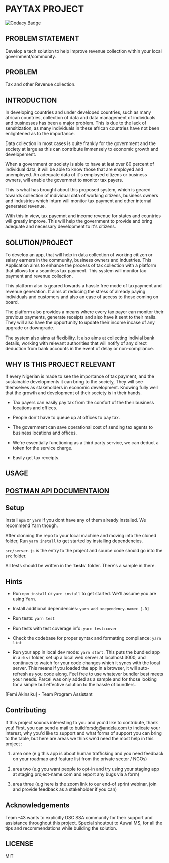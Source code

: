 # PAYTAX  PROJECT

[![Codacy Badge](https://api.codacy.com/project/badge/Grade/21fe87768d424c2e85b089afea2f2084)](https://app.codacy.com/gh/BuildForSDG/PayTax-app?utm_source=github.com&utm_medium=referral&utm_content=BuildForSDG/PayTax-app&utm_campaign=Badge_Grade_Settings)

##  PROBLEM STATEMENT

Develop a tech solution to help improve revenue collection within your local government/community.

## PROBLEM

Tax and other Revenue collection.

## INTRODUCTION

In developing countries and under developed countries, such as many african countries, collection of data and data management of individuals and businesses has been a major problem. This is due to the lack of sensitization, as many individuals in these african countries have not been enlightened as to the importance.

Data collection in most cases is quite frankly for the government and the society at large as this can contribute immensely to economic growth and developement.

When a government or society is able to have at leat over 80 percent of individual data, it will be able to know those that are employed and unemployed. An adequate data of it's employed citizens or business owners, will enable the governmet to monitor tax payers.

This is what has brought about this proposed system, which is geared towards collection of individual data of working citizens, business owners and industries which inturn will monitor tax payment and other internal generated revenue.

With this in view, tax payemnt and income revenue for states and countries will greatly improve. This will help the government to provide and bring adequate and necessary development to it's citizens.

## SOLUTION/PROJECT

To develop an app, that will help in data collection of working citizen or salary earners in the community, business owners and industries. This Application aims to enhance the process of tax collection with a platform that allows for a seamless tax payment. This system will monitor tax payment and revenue collection.

This platform also is geared towards a hassle free mode of taxpayment and revenue generation. It aims at reducing the stress of already paying individuals and customers and also an ease of access to those coming on board.

The platform also provides a means where every tax payer can monitor their previous payments, generate receipts and also have it sent to their mails. They will also have the opportunity to update their income incase of any upgrade or downgrade.

The system also aims at flexibility. It also aims at collecting indivial bank details, working with relevant authorities that will notify of any direct deduction from bank accounts in the event of delay or non-compliance.

## WHY IS THIS PROJECT RELEVANT

If every Nigerian is made to see the importance of tax payment, and the sustainable developments  it can bring to the society, They will see themselves as stakeholders in economic development. Knowing fully well that the growth and development of their society is in their hands.

- Tax payers can easily pay tax from the comfort of the their business locations and offices.

- People don't have to queue up at offices to pay tax.

- The government can save operational cost of sending tax agents to business locations and offices.

- We're essentially functioning as a third party service, we can deduct a token for the service charge.

- Easily get tax receipts.

## USAGE

<!--- ### API guide for consuming this back-end layer --->
## [POSTMAN API DOCUMENTAION](https://documenter.getpostman.com/view/6711768/TzCL99Gb)

<!---
## Individual businesses and Companies registration

Upon registration the Tax payer gets returned a Tax Payer ID by email and json response.

`POST` < /api/v1/user/register>

Request format: Individual business


`{
    "company": "false",
    "name": "luisfiago cooperation",
    "address": "lagos",
    "email": "luisfiago@gmail.com",
    "maritalStatus": "single",
    "phone": "09060016252",
    "gender": "male",
    "birthDate": "12-01-80",
    "bvn": "124214141235",
    "password": "password123456",
    "state": "lagos berlin",
    "city": "laten lotus"
}`


Request format: Company

`{ "company":"true", "name":"peterson", "address":"lagos", "email":"y@y.com", "phone":"09067026252", "bvn":"124214141235", "password":"wqdsafdsfds242153", "state":"lagos", "city":"ogba" }`

---

## Individual businesses and Companies login

This request returns an access token upon Authentication or error messages.

`POST` </api/v1/user/login>

Request format:

`{ "taxID":"SyNcnrmKJy", "password":"password123456" }`

---

## Individual businesses and Companies password recovery


This request upon  finding the user via his/her tax payers ID, it sends a recovery email to the tax payer; this contains a token unique to the user or error messages if not authenticated.


`POST` </api/v1/user/recovery>

Request format:

`{ "taxPayerId": "jCaKiKWpLy" }`

---

## Individual businesses and Companies password reset

This request upon  Authentication of the token, which was sent via a recovery email to the tax payer, resets the tax payer's password to the new one or error messages.


`POST` </api/v1/user/change-password?token=:token>

Request format:
BODY:
`{ "password": "password", "confirmPassword": "password" }`

PARAM:
`token : token`

---

## Business data for Authenticated users

Returns all company and individual data.

`GET` </api/v1/user/:taxID>

---

## Tax types for payment

Returns all tax types (IRS), payable through this platform. this is a protected route, so a user needs to be authenticated.

Also update this service with more tax types , integrated here.

`GET` </api/v1/payments/tax_types>

`POST` </api/v1/payments/tax_types>

---

## Tax payment history

Return all tax payment transactions performed using this payment service. this is a protected route, so a user needs to be authenticated.
`GET` </api/v1/payments/history/:taxPayerID>

---

## Integrate Payment gateway

This is a protected route, so a user needs to be authenticated.

Upon filling the name, amount and email form and sending the request, it redirects you to the standard payment gateway modal.

Upon successful payment it redirects you to the base route and sends a payment receipt to the email you provided.

`POST` </api/v1/gateway/pay>

Request format:

`{ "name":"dickson douglas", "amount":"3000", "email":"ricknet@gmail.com", "tax_type": "PIT" }`

---

## Payment Receipt

- Create Payment Receipt.

- Send receipt to the client as HTTP response.

- Email taxpayer a receipt after a successful transaction.

- Get taxpayer Receipt by taxPayerID and paymentDate.

`GET` </api/v1/payments/receipt?taxPayerID=&paymentDate>

Accepts two query parameters:

```javascript
const { taxPayerID, paymentDate } = req.query;
```

---

## Calculate User's Payable Income Tax

- Calculate the total payable income tax from user's income per annum.

- Update user's info with calculated tax.

`POST` </api/v1/payments/payment_income_tax>

Accepts two body parameters:

```javascript
const { income, taxPayerId } = req.body;
```
--->
## Setup

Install `npm` or `yarn` if you dont have any of them already installed. We recommend Yarn though.

After clonning the repo to your local machine and moving into the cloned folder, Run `yarn install` to get started by installing dependencies.

`src/server.js` is the entry to the project and source code should go into the `src` folder.

All tests should be written in the `**tests**' folder. There's a sample in there.

## Hints

- Run `npm install` or `yarn install` to get started. We'll assume you are using Yarn.

- Install additional dependencies: `yarn add <dependency-name> [-D]`

- Run tests: `yarn test`

- Run tests with test coverage info: `yarn test:cover`

- Check the codebase for proper syntax and formatting compliance: `yarn lint`

- Run your app in local dev mode: `yarn start`. This puts the bundled app in a `dist` folder, set up a local web server at localhost:3000, and continues to watch for your code changes which it syncs with the local server. This means if you loaded the app in a browser, it will auto-refresh as you code along. Feel free to use whatever bundler best meets your needs. Parcel was only added as a sample and for those looking for a simple but effective solution to the hassle of bundlers.

<!--- ## AUTHORS/TEAM-043 MEMBERS

![website](https://img.icons8.com/cute-clipart/64/000000/github.png)[Nextwebb](https://github.com/nextwebb 'github profile')
![website](https://img.icons8.com/fluent/64/000000/link.png)[Portfolio](https://nextwebb.com.ng/ 'portfolio website')
![twitter profile](https://img.icons8.com/fluent/48/000000/twitter.png)[i_am_nextwebb](https://twitter.com/i_am_nextwebb 'twitter profile')- Backend Developer (TTL)

![github profile](https://img.icons8.com/cute-clipart/64/000000/github.png)[Chika Ani](https://github.com/casmonas 'github profile') 

![website](https://img.icons8.com/fluent/64/000000/globe.png)[Website](https://sarchmedia.com/ 'Website')
![twitter profile](https://img.icons8.com/fluent/48/000000/twitter.png)
[talkchika](https://twitter.com/talkchika 'twitter profile') - UI/UX (Ass. TTL)

![github profile](https://img.icons8.com/cute-clipart/64/000000/github.png)[triple0t](https://github.com/triple0t 'github profile')
![twitter profile](https://img.icons8.com/fluent/48/000000/twitter.png) - Team Mentor

![github profile](https://img.icons8.com/cute-clipart/64/000000/github.png)[Daniel Ufeli](https://github.com/danielufeli 'github profile') - Frontend Developer

[![github profile](https://img.icons8.com/cute-clipart/64/000000/github.png)](https://github.com/Ebugo 'github profile')
[![website](https://img.icons8.com/fluent/64/000000/globe.png)](https://gospel-chinyereugo.netlify.com/ 'portfolio website')
[![twitter profile](https://img.icons8.com/fluent/48/000000/twitter.png)](https://twitter.com/Codebug_ 'twitter profile') - Gospel Chinyerugo (Codebug) - Backend Developer --->

[Femi Akinsiku] - Team Program Assistant

## Contributing

If this project sounds interesting to you and you'd like to contribute, thank you!
First, you can send a mail to buildforsdg@andela.com to indicate your interest, why you'd like to support and what forms of support you can bring to the table, but here are areas we think we'd need the most help in this project :

1. area one (e.g this app is about human trafficking and you need feedback on your roadmap and feature list from the private sector / NGOs)

2. area two (e.g you want people to opt-in and try using your staging app at staging.project-name.com and report any bugs via a form)

3. area three (e.g here is the zoom link to our end-of sprint webinar, join and provide feedback as a stakeholder if you can)

## Acknowledgements

Team -43 wants to explicitly DSC SSA community for their support and assistance throughout this project. Special shoutout to Auwal MS, for all the tips and recommendations while building the solution.

## LICENSE

MIT

